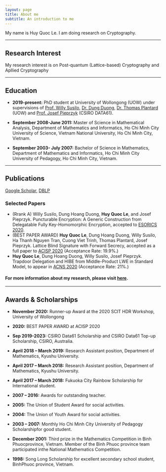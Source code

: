 ```yaml
---
layout: page
title: About me
subtitle: An introduction to me
---
```


My name is Huy Quoc Le. I am doing research on Cryptography.

---
## Research Interest
My research interest is on Post-quantum (Lattice-based) Cryptography and Apllied Cryptography

---
## Education
-  **2019-present:** PhD student at University of Wollongong (UOW) under supervisions of [Prof. Willy Susilo](https://documents.uow.edu.au/~wsusilo/), [Dr. Dung Duong](https://documents.uow.edu.au/~hduong/), [Dr. Thomas Plantard](https://ssl.informatics.uow.edu.au/MACAO/thomas_plantard.html) (UOW) and [Prof. Josef Pieprzyk](https://people.csiro.au/P/J/Josef-Pieprzyk) (CSIRO DATA61).

-  **September 2008-June 2011:** Master of Science in Mathematical Analysis, Department of Mathematics and Informatics, Ho Chi Minh City University of Science, Vietnam National University, Ho Chi Minh City, Vietnam. 

- **September 2003- July 2007:** Bachelor of Science in Mathematics, Department of Mathematics and Informatics, Ho Chi Minh City University of Pedagogy, Ho Chi Minh City, Vietnam.


---
## Publications
[Google Scholar](https://scholar.google.com/citations?user=RsBLTFYAAAAJ&hl=en), [DBLP](https://dblp.org/pers/l/Le:Huy_Quoc.html)

### Selected Papers
- (Rrank A) Willy Susilo, Dung Hoang Duong, **Huy Quoc Le**, and Josef Pieprzyk.  Puncturable Encryption: A Generic Construction from Delegatable Fully Key-Homomorphic Encryption, accepted to [ESORICS 2020](https://www.surrey.ac.uk/esorics-2020).
- (BEST PAPER AWARD)  **Huy Quoc Le**, Dung Hoang Duong, Willy Susilo, Ha Thanh Nguyen Tran, Cuong Viet Trinh, Thomas Plantard, Josef Pieprzyk. Lattice Blind Signature with Forward Secrecy, accepted as a full paper to [ACISP 2020](http://nsclab.org/acisp2020/)  (Acceptance Rate: 19.9%.)
- **Huy Quoc Le**, Dung Hoang Duong, Willy Susilo, Josef Pieprzyk.  Trapdoor Delegation and HIBE from Middle-Product LWE in Standard Model,  to appear in [ACNS 2020](https://sites.google.com/di.uniroma1.it/ACNS2020) (Acceptance Rate: 21%.) 

#### For more information about my research, please visit [here](https://huyle84.github.io/research/).

---
## Awards & Scholarships

- **November 2020:** Runner-up Award at the 2020 SCIT HDR Workshop, University of Wollongong

- **2020:** BEST PAPER AWARD at ACISP 2020

- **Sep 2019-2023:** CSIRO Data61 Scholarship and CSIRO Data61 Top-up Scholarship, CSIRO, Australia.

- **April 2018 – March 2019:** Research Assistant position, Department of Mathematics, Kyushu University.

- **April 2017 – March 2018:** Research Assistant position, Department of Mathematics, Kyushu University.

- **April 2017 – March 2018:** Fukuoka City Rainbow Scholarship for International student.

- **2007 – 2016:** Awards for outstanding teacher.

- **2005:** The Union of Student Award for social activities.

- **2004:** The Union of Youth Award for social activities.

- **2003 – 2007:** Monthly Ho Chi Minh City University of Pedagogy Scholarshipfor good student.

- **December 2001:** Third prize in the Mathematics Competition in Binh Phuocprovince, Vietnam. Member of the Binh Phuoc province team participated inthe National Mathematics Competition.

- **1998:** Song Long Scholarship for excellent secondary school student, BinhPhuoc province, Vietnam.




